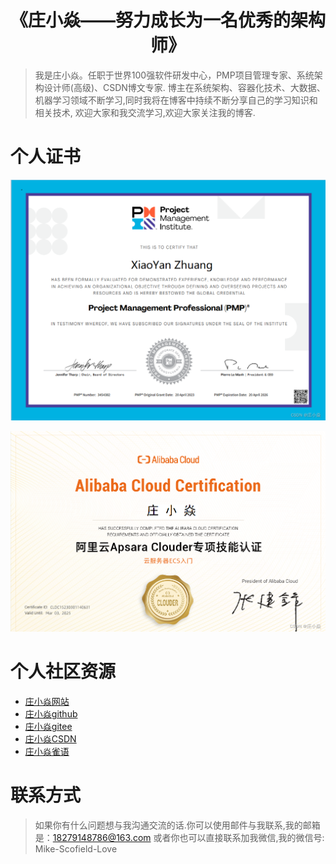# <h1 align="center">《庄小焱——努力成长为一名优秀的架构师》</h1>

> 我是庄小焱。任职于世界100强软件研发中心，PMP项目管理专家、系统架构设计师(高级)、CSDN博文专家.
> 博主在系统架构、容器化技术、大数据、机器学习领域不断学习,同时我将在博客中持续不断分享自己的学习知识和相关技术,
> 欢迎大家和我交流学习,欢迎大家关注我的博客.

# 个人证书

![img.png](certificate/PMP.png)

![Aliyun.png](certificate%2FAliyun.png)

# 个人社区资源

- [庄小焱网站](https://2462612540.github.io/SeniorArchitect/)
- [庄小焱github](https://github.com/2462612540)
- [庄小焱gitee](https://gitee.com/xjl2462612540)
- [庄小焱CSDN](https://blog.csdn.net/weixin_41605937?type=blog)
- [庄小焱雀语](https://www.yuque.com/dashboard/my_books)


# 联系方式

> 如果你有什么问题想与我沟通交流的话.你可以使用邮件与我联系,我的邮箱是：18279148786@163.com
> 或者你也可以直接联系加我微信,我的微信号: Mike-Scofield-Love
